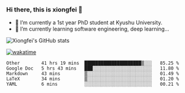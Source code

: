 ### Hi there, this is xiongfei 👋


- 🔭 I’m currently a 1st year PhD student at Kyushu University.
- 🌱 I’m currently learning software engineering, deep learning...

<!--
**Toma62299781/Toma62299781** is a ✨ _special_ ✨ repository because its `README.md` (this file) appears on your GitHub profile.
Here are some ideas to get you started:
-->

![Xiongfei's GitHub stats](https://github-readme-stats.vercel.app/api?username=Toma62299781)


[![wakatime](https://wakatime.com/badge/user/9e8d5516-d162-43e7-9563-87295d455a71.svg)](https://wakatime.com/@9e8d5516-d162-43e7-9563-87295d455a71)

<!--START_SECTION:waka-->
```text
Other        41 hrs 19 mins  █████████████████████▒░░░   85.25 % 
Google Doc   5 hrs 43 mins   ███░░░░░░░░░░░░░░░░░░░░░░   11.80 % 
Markdown     43 mins         ▒░░░░░░░░░░░░░░░░░░░░░░░░   01.49 % 
LaTeX        34 mins         ▒░░░░░░░░░░░░░░░░░░░░░░░░   01.20 % 
YAML         6 mins          ░░░░░░░░░░░░░░░░░░░░░░░░░   00.21 % 
```
<!--END_SECTION:waka-->

